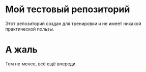 # Мой тестовый репозиторий

Этот репозиторий создан для тренировки и не имеет никакой практической пользы.

# А жаль

Тем не менее, всё ещё впереди.
